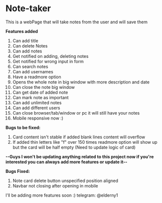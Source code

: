 # Note-taker
This is a webPage that will take notes from the user and will save them

**Features added**
1. Can add title
2. Can delete Notes
3. Can add notes
4. Get notified on adding, deleting notes
5. Get notified for wrong input in form
6. Can search notes
7. Can add usernames
8. Have a readmore option
9. Opens the whole note in big window with more description and date
10. Can close the note big window
11. Can get date of added note
12. Can mark note as important
13. Can add unlimited notes
14. Can add different users
15. Can close browser/tab/window or pc it will still have your notes
16. Mobile responsive now :)


**Bugs to be fixed:**
1. Card content isn't stable if added blank lines content will overflow
2. If added thin letters like "f" over 150 times readmore option will show up but the card will be half empty (Need to update logic of card)

**--Guys I won't be updating anything related to this project now if you're interested you can always add more features or update it--**

**Bugs Fixed:**
1. Note card delete button unspecified position aligned
2. Navbar not closing after opening in mobile

I'll be adding more features soon :)
telegram: @elderny1
